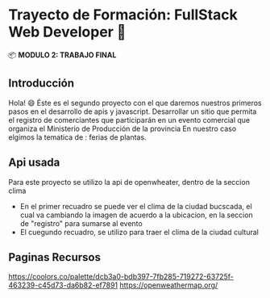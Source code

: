 # Trayecto de Formación: FullStack Web Developer :rocket:

:package: **MODULO 2: TRABAJO FINAL**

## Introducción
Hola! :smile: Éste es el segundo proyecto con el que daremos nuestros primeros pasos en el desarrollo de apis y javascript. Desarrollar un sitio que permita el registro de comerciantes que participarán en un evento comercial que organiza el Ministerio de Producción de la provincia
En nuestro caso elgimos la tematica de : ferias de plantas.

## Api usada

Para  este proyecto se utilizo la api de openwheater, dentro de la seccion clima

- En el primer recuadro se puede ver el clima de la ciudad bucscada, el cual va cambiando la imagen de acuerdo a la ubicacion, en la seccion de "registro" para sumarse al evento
- El cuegundo recuadro, se utilizo para traer el clima de la ciudad cultural


##  Paginas Recursos
https://coolors.co/palette/dcb3a0-bdb397-7fb285-719272-63725f-463239-c45d73-da6b82-ef7891
https://openweathermap.org/

